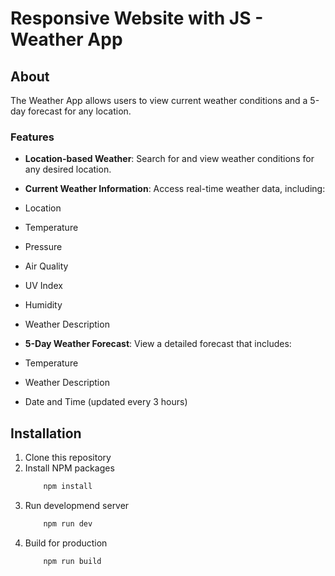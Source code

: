 # Responsive Website with JS - Weather App

## About
The Weather App allows users to view current weather conditions and a 5-day forecast for any location. 

### Features
- **Location-based Weather**: Search for and view weather conditions for any desired location.

- **Current Weather Information**: Access real-time weather data, including:
 - Location
 - Temperature
 - Pressure
 - Air Quality
 - UV Index
 - Humidity
 - Weather Description

- **5-Day Weather Forecast**: View a detailed forecast that includes:
 - Temperature
 - Weather Description
 - Date and Time (updated every 3 hours)

## Installation

1. Clone this repository
2. Install NPM packages
    ```bash
        npm install
    ```
3. Run developmend server
    ```bash
        npm run dev
    ```
4. Build for production
    ```bash
        npm run build
    ```
